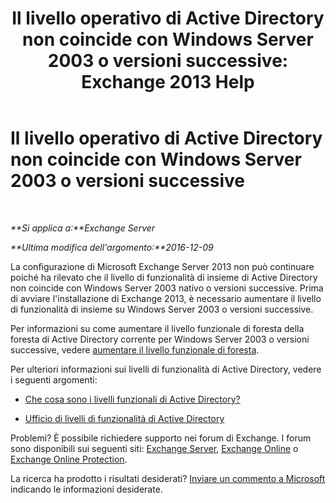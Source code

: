 ﻿---
title: 'Il livello operativo di Active Directory non coincide con Windows Server 2003 o versioni successive: Exchange 2013 Help'
TOCTitle: Il livello operativo di Active Directory non coincide con Windows Server 2003 o versioni successive
ms:assetid: 45f45976-62ac-4b6c-889a-ebd449402009
ms:mtpsurl: https://technet.microsoft.com/it-it/library/ms.exch.setupreadiness.forestlevelnotwin2003native(v=EXCHG.150)
ms:contentKeyID: 50480500
ms.date: 05/22/2018
mtps_version: v=EXCHG.150
ms.translationtype: MT
---

# Il livello operativo di Active Directory non coincide con Windows Server 2003 o versioni successive

 

_**Si applica a:**Exchange Server_

_**Ultima modifica dell'argomento:**2016-12-09_

La configurazione di Microsoft Exchange Server 2013 non può continuare poiché ha rilevato che il livello di funzionalità di insieme di Active Directory non coincide con Windows Server 2003 nativo o versioni successive. Prima di avviare l'installazione di Exchange 2013, è necessario aumentare il livello di funzionalità di insieme su Windows Server 2003 o versioni successive.

Per informazioni su come aumentare il livello funzionale di foresta della foresta di Active Directory corrente per Windows Server 2003 o versioni successive, vedere [aumentare il livello funzionale di foresta](https://go.microsoft.com/fwlink/p/?linkid=294831).

Per ulteriori informazioni sui livelli di funzionalità di Active Directory, vedere i seguenti argomenti:

  - [Che cosa sono i livelli funzionali di Active Directory?](https://go.microsoft.com/fwlink/p/?linkid=294832)

  - [Ufficio di livelli di funzionalità di Active Directory](https://go.microsoft.com/fwlink/p/?linkid=294833)

Problemi? È possibile richiedere supporto nei forum di Exchange. I forum sono disponibili sui seguenti siti: [Exchange Server](https://go.microsoft.com/fwlink/p/?linkid=60612), [Exchange Online](https://go.microsoft.com/fwlink/p/?linkid=267542) o [Exchange Online Protection](https://go.microsoft.com/fwlink/p/?linkid=285351).

La ricerca ha prodotto i risultati desiderati? [Inviare un commento a Microsoft](mailto:exsetuphelpfeedback@microsoft.com?subject=exchange%202013%20setup%20help%20feedback) indicando le informazioni desiderate.

